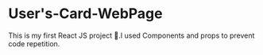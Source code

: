 # User's-Card-WebPage
This is my first React JS project 🤗.I used Components and props to prevent code repetition.

